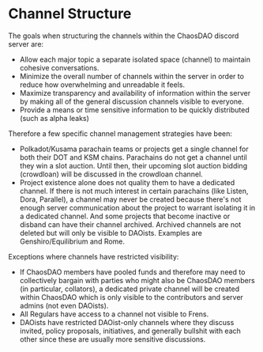 # Channel Structure

The goals when structuring the channels within the ChaosDAO discord server are:
* Allow each major topic a separate isolated space (channel) to maintain cohesive conversations.
* Minimize the overall number of channels within the server in order to reduce how overwhelming and unreadable it feels.
* Maximize transparency and availability of information within the server by making all of the general discussion channels visible to everyone.
* Provide a means or time sensitive information to be quickly distributed (such as alpha leaks)

Therefore a few specific channel management strategies have been:
* Polkadot/Kusama parachain teams or projects get a single channel for both their DOT and KSM chains. Parachains do not get a channel until they win a slot auction. Until then, their upcoming slot auction bidding (crowdloan) will be discussed in the crowdloan channel.
* Project existence alone does not quality them to have a dedicated channel. If there is not much interest in certain parachains (like Listen, Dora, Parallel), a channel may never be created because there's not enough server communication about the project to warrant isolating it in a dedicated channel. And some projects that become inactive or disband can have their channel archived. Archived channels are not deleted but will only be visible to DAOists. Examples are Genshiro/Equilibrium and Rome.

Exceptions where channels have restricted visibility:
* If ChaosDAO members have pooled funds and therefore may need to collectively bargain with parties who might also be ChaosDAO members (in particular, collators), a dedicated private channel will be created within ChaosDAO which is only visible to the contributors and server admins (not even DAOists).
* All Regulars have access to a channel not visible to Frens.
* DAOists have restricted DAOist-only channels where they discuss invited, policy proposals, initiatives, and generally bullshit with each other since these are usually more sensitive discussions.
